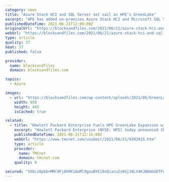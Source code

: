 ```yaml
---
category: news
title: "Azure Stack HCI and SQL Server set sail on HPE’s GreenLake"
excerpt: "HPE has added on-premises Azure Stack HCI and Microsoft SQL Server availability to its GreenLake offer, complementing existing SimpliVity and Nimble dHCI hyperconverged systems support in GreenLake, and Nutanix as well."
publishedDateTime: 2021-06-21T12:00:00Z
originalUrl: "https://blocksandfiles.com/2021/06/21/azure-stack-hci-and-sql-server-set-sail-on-hpes-greenlake/"
webUrl: "https://blocksandfiles.com/2021/06/21/azure-stack-hci-and-sql-server-set-sail-on-hpes-greenlake/"
type: article
quality: 37
heat: 37
published: false

provider:
  name: blocksandfiles
  domain: blocksandfiles.com

topics:
  - Azure

images:
  - url: "https://blocksandfiles.com/wp-content/uploads/2021/06/GreenLake.jpg"
    width: 950
    height: 445
    isCached: true

related:
  - title: "Hewlett Packard Enterprise Fuels HPE GreenLake Expansion with Cloud Services Support for Microsoft Azure Stack HCI and Microsoft SQL Server"
    excerpt: "Hewlett Packard Enterprise (NYSE: HPE) today announced the expansion of its HPE GreenLake edge to cloud platform to include support for Microsoft (News - Alert) Azure Stack HCI and Microsoft SQL Server."
    publishedDateTime: 2021-06-21T12:15:00Z
    webUrl: "https://www.tmcnet.com/usubmit/2021/06/21/9393915.htm"
    type: article
    provider:
      name: TMCnet
      domain: tmcnet.com
    quality: 0

secured: "5XUcz8pbb+MMc9Fj8hRK1AoMl9gouBYEi9xQiacu2s6Gj38LV4KJNUmGGKTFu3FFvBJgFLjo4E+2jdWJ9FwN3ZvWlJXQBx7tQ4M1jQuHml5B2obUqwlNkXs72KFW91FeKOM+EuKMJ+G8eQdfP7kdtu8nue/h/3PnQHyHoMBfi/MDUvC9ZRN+UGWMzdd9J6hUbbysUfxv8hCHIizGzQDQ9HkH2VzP8J3QcBiBZpoxEkRyD211/TJPdVFmwMes0iz5ahaPC6KjCiuNaz+unmvHaU3vZ6Ggl+qDcrrr3vHjF1uwDs6IY9OgGKrFn+x/ghXutwIg/ayzWC156iujT4FwaZZOpL63S7BWIdk+QWvGDds=;CHLuldCfrPLzlb9XQqJTYg=="
---
```


